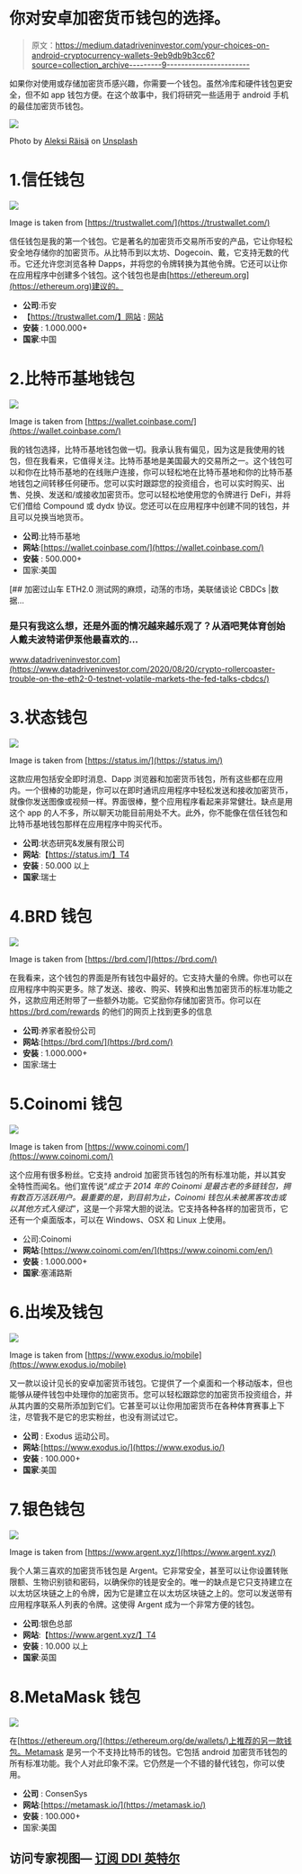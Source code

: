 # 你对安卓加密货币钱包的选择。

> 原文：<https://medium.datadriveninvestor.com/your-choices-on-android-cryptocurrency-wallets-9eb9db9b3cc6?source=collection_archive---------9----------------------->

如果你对使用或存储加密货币感兴趣，你需要一个钱包。虽然冷库和硬件钱包更安全，但不如 app 钱包方便。在这个故事中，我们将研究一些适用于 android 手机的最佳加密货币钱包。

![](img/895c257cb04a5f57a5b5e70d30ede6df.png)

Photo by [Aleksi Räisä](https://unsplash.com/@denarium_bitcoin?utm_source=unsplash&utm_medium=referral&utm_content=creditCopyText) on [Unsplash](https://unsplash.com/?utm_source=unsplash&utm_medium=referral&utm_content=creditCopyText)

# 1.信任钱包

![](img/476b63cb96501d2bba74c3f6973f1a90.png)

Image is taken from [https://trustwallet.com/](https://trustwallet.com/)

信任钱包是我的第一个钱包。它是著名的加密货币交易所币安的产品，它让你轻松安全地存储你的加密货币。从比特币到以太坊、Dogecoin、戴，它支持无数的代币。它还允许您浏览各种 Dapps，并将您的令牌转换为其他令牌。它还可以让你在应用程序中创建多个钱包。这个钱包也是由[https://ethereum.org](https://ethereum.org)建议的。

*   **公司**:币安
*   【https://trustwallet.com/】网站 : [网站](https://trustwallet.com/)
*   **安装** : 1.000.000+
*   **国家**:中国

# 2.比特币基地钱包

![](img/52465d14b4ee89f8cb757bc671fb6621.png)

Image is taken from [https://wallet.coinbase.com/](https://wallet.coinbase.com/)

我的钱包选择，比特币基地钱包做一切。我承认我有偏见，因为这是我使用的钱包，但在我看来，它值得关注。比特币基地是美国最大的交易所之一。这个钱包可以和你在比特币基地的在线账户连接，你可以轻松地在比特币基地和你的比特币基地钱包之间转移任何硬币。您可以实时跟踪您的投资组合，也可以实时购买、出售、兑换、发送和/或接收加密货币。您可以轻松地使用您的令牌进行 DeFi，并将它们借给 Compound 或 dydx 协议。您还可以在应用程序中创建不同的钱包，并且可以兑换当地货币。

*   **公司**:比特币基地
*   **网站**:[https://wallet.coinbase.com/](https://wallet.coinbase.com/)
*   **安装** : 500.000+
*   国家:美国

[](https://www.datadriveninvestor.com/2020/08/20/crypto-rollercoaster-trouble-on-the-eth2-0-testnet-volatile-markets-the-fed-talks-cbdcs/) [## 加密过山车 ETH2.0 测试网的麻烦，动荡的市场，美联储谈论 CBDCs |数据…

### 是只有我这么想，还是外面的情况越来越乐观了？从酒吧凳体育创始人戴夫波特诺伊泵他最喜欢的…

www.datadriveninvestor.com](https://www.datadriveninvestor.com/2020/08/20/crypto-rollercoaster-trouble-on-the-eth2-0-testnet-volatile-markets-the-fed-talks-cbdcs/) 

# 3.状态钱包

![](img/4ad0bbbcd1f6b94c09d8265fd51fbb0f.png)

Image is taken from [https://status.im/](https://status.im/)

这款应用包括安全即时消息、Dapp 浏览器和加密货币钱包，所有这些都在应用内。一个很棒的功能是，你可以在即时通讯应用程序中轻松发送和接收加密货币，就像你发送图像或视频一样。界面很棒，整个应用程序看起来非常健壮。缺点是用这个 app 的人不多，所以聊天功能目前用处不大。此外，你不能像在信任钱包和比特币基地钱包那样在应用程序中购买代币。

*   **公司**:状态研究&发展有限公司
*   **网站**:【https://status.im/】T4
*   **安装** : 50.000 以上
*   **国家**:瑞士

# 4.BRD 钱包

![](img/b7159f8fcd268dee76bb95bf62368078.png)

Image is taken from [https://brd.com/](https://brd.com/)

在我看来，这个钱包的界面是所有钱包中最好的。它支持大量的令牌。你也可以在应用程序中购买更多。除了发送、接收、购买、转换和出售加密货币的标准功能之外，这款应用还附带了一些额外功能。它奖励你存储加密货币。你可以在 https://brd.com/rewards 的他们的网页上找到更多的信息

*   **公司**:养家者股份公司
*   **网站**:[https://brd.com/](https://brd.com/)
*   **安装** : 1.000.000+
*   国家:瑞士

# 5.Coinomi 钱包

![](img/fc45c26b7f3719ee2872cbf1b0971d13.png)

Image is taken from [https://www.coinomi.com/](https://www.coinomi.com/)

这个应用有很多粉丝。它支持 android 加密货币钱包的所有标准功能，并以其安全特性而闻名。他们宣传说“*成立于 2014 年的 Coinomi 是最古老的多链钱包，拥有数百万活跃用户。最重要的是，到目前为止，Coinomi 钱包从未被黑客攻击或以其他方式入侵过*”，这是一个非常大胆的说法。它支持各种各样的加密货币，它还有一个桌面版本，可以在 Windows、OSX 和 Linux 上使用。

*   公司:Coinomi
*   **网站**:[https://www.coinomi.com/en/](https://www.coinomi.com/en/)
*   **安装** : 1.000.000+
*   **国家**:塞浦路斯

# 6.出埃及钱包

![](img/50c2bbc326ef2afacdfa994909d0a6d2.png)

Image is taken from [https://www.exodus.io/mobile](https://www.exodus.io/mobile)

又一款以设计见长的安卓加密货币钱包。它提供了一个桌面和一个移动版本，但也能够从硬件钱包中处理你的加密货币。您可以轻松跟踪您的加密货币投资组合，并从其内置的交易所添加到它们。它甚至可以让你用加密货币在各种体育赛事上下注，尽管我不是它的忠实粉丝，也没有测试过它。

*   **公司** : Exodus 运动公司。
*   **网站**:[https://www.exodus.io/](https://www.exodus.io/)
*   **安装** : 100.000+
*   **国家**:美国

# 7.银色钱包

![](img/3c6d100e9dd8575ad50e9a16764d3d35.png)

Image is taken from [https://www.argent.xyz/](https://www.argent.xyz/)

我个人第三喜欢的加密货币钱包是 Argent。它非常安全，甚至可以让你设置转账限额、生物识别锁和密码，以确保你的钱是安全的。唯一的缺点是它只支持建立在以太坊区块链之上的令牌，因为它是建立在以太坊区块链之上的。您可以发送带有应用程序联系人列表的令牌。这使得 Argent 成为一个非常方便的钱包。

*   **公司**:银色总部
*   **网站**:【https://www.argent.xyz/】T4
*   **安装** : 10.000 以上
*   **国家**:英国

# 8.MetaMask 钱包

![](img/a11cdca8478edaccd571206caca84a23.png)

在[https://ethereum.org/](https://ethereum.org/de/wallets/)上推荐的另一款钱包。Metamask 是另一个不支持比特币的钱包。它包括 android 加密货币钱包的所有标准功能。我个人对此印象不深。它仍然是一个不错的替代钱包，你可以使用。

*   **公司** : ConsenSys
*   **网站**:[https://metamask.io/](https://metamask.io/)
*   **安装** : 100.000+
*   国家:美国

## 访问专家视图— [订阅 DDI 英特尔](https://datadriveninvestor.com/ddi-intel)
